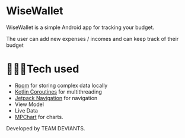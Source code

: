 # WiseWallet

WiseWallet is a simple Android app for tracking your budget. 

The user can add new expenses / incomes and can keep track of their budget

# 🧑🏾‍💻Tech used

* [Room](https://developer.android.com/training/data-storage/room) for storing complex data locally
* [Kotlin Coroutines](https://developer.android.com/kotlin/coroutines) for multithreading
* [Jetpack Navigation](https://developer.android.com/guide/navigation) for navigation
* View Model
* Live Data
* [MPChart](https://github.com/PhilJay/MPAndroidChart) for charts.


Developed by TEAM DEVIANTS.